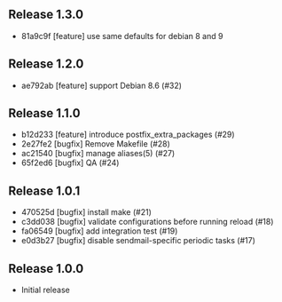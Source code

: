 ## Release 1.3.0

* 81a9c9f [feature] use same defaults for debian 8 and 9

## Release 1.2.0

* ae792ab [feature] support Debian 8.6 (#32)

## Release 1.1.0

* b12d233 [feature] introduce postfix_extra_packages (#29)
* 2e27fe2 [bugfix] Remove Makefile (#28)
* ac21540 [bugfix] manage aliases(5) (#27)
* 65f2ed6 [bugfix] QA (#24)

## Release 1.0.1

* 470525d [bugfix] install make (#21)
* c3dd038 [bugfix] validate configurations before running reload (#18)
* fa06549 [bugfix] add integration test (#19)
* e0d3b27 [bugfix] disable sendmail-specific periodic tasks (#17)

## Release 1.0.0

* Initial release
